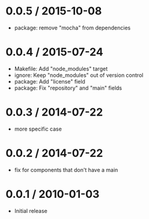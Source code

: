 
0.0.5 / 2015-10-08
==================

  * package: remove "mocha" from dependencies

0.0.4 / 2015-07-24
==================

  * Makefile: Add "node_modules" target
  * ignore: Keep "node_modules" out of version control
  * package: Add "license" field
  * package: Fix "repository" and "main" fields

0.0.3 / 2014-07-22
==================

 * more specific case

0.0.2 / 2014-07-22
==================

 * fix for components that don't have a main

0.0.1 / 2010-01-03
==================

  * Initial release
